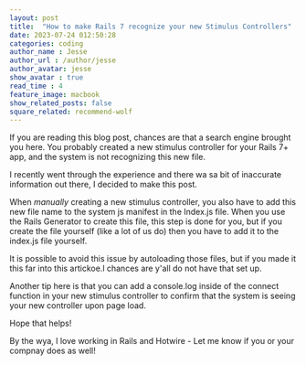 ```yaml
---
layout: post
title:  "How to make Rails 7 recognize your new Stimulus Controllers"
date: 2023-07-24 012:50:28
categories: coding
author_name : Jesse
author_url : /author/jesse
author_avatar: jesse
show_avatar : true
read_time : 4
feature_image: macbook
show_related_posts: false
square_related: recommend-wolf
---
```


If you are reading this blog post, chances are that a search engine brought you here. You probably created a new stimulus controller for your Rails 7+ app, and the system is not recognizing this new file.

I recently went through the experience and there wa sa bit of inaccurate information out there, I decided to make this post.

When *manually* creating a new stimulus controller, you also have to add this new file name to the system js manifest in the Index.js file. When you use the Rails Generator to create this file, this step is done for you, but if you create the file yourself (like a lot of us do) then you have to add it to the index.js file yourself.

It is possible to avoid this issue by autoloading those files, but if you made it this far into this artickoe.l chances are y'all do not have that set up. 

Another tip here is that you can add a console.log inside of the connect function in your new stimulus controller to confirm that the system is seeing your new controller upon page load. 

Hope that helps! 

By the wya, I love working in Rails and Hotwire - Let me know if you or your compnay does as well! 
